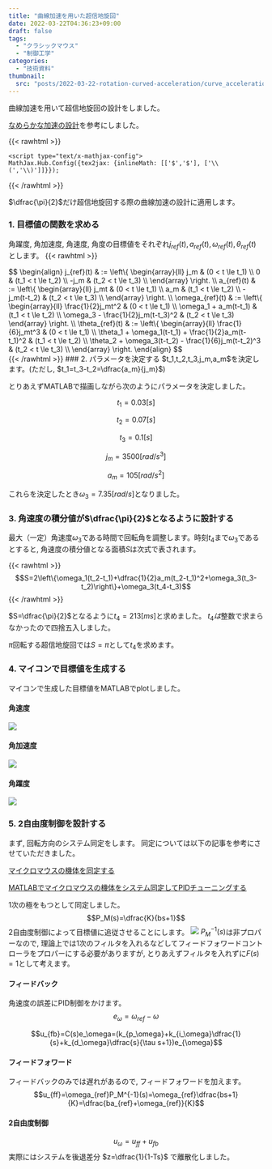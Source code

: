 ```yaml
---
title: "曲線加速を用いた超信地旋回"
date: 2022-03-22T04:36:23+09:00
draft: false
tags:
  - "クラシックマウス"
  - "制御工学"
categories:
  - "技術資料"
thumbnail:
  src: "posts/2022-03-22-rotation-curved-acceleration/curve_acceleration.jpg"
---
```


曲線加速を用いて超信地旋回の設計をしました。

<!--more-->

[なめらかな加速の設計](https://www.kerislab.jp/posts/2018-04-29-accel-designer1/)を参考にしました。

{{< rawhtml >}}
<script src="https://cdnjs.cloudflare.com/ajax/libs/mathjax/2.7.4/MathJax.js?config=TeX-AMS-MML_HTMLorMML"></script>
    <script type="text/x-mathjax-config">
    MathJax.Hub.Config({tex2jax: {inlineMath: [['$','$'], ['\\(','\\)']]}});
</script>
{{< /rawhtml >}}



$\dfrac{\pi}{2}$だけ超信地旋回する際の曲線加速の設計に適用します。

### 1. 目標値の関数を求める
角躍度, 角加速度, 角速度, 角度の目標値をそれぞれ$j_{ref}(t), a_{ref}(t), \omega_{ref}(t), \theta_{ref}(t)$ とします。
{{< rawhtml >}}
<div>
$$
\begin{align}
    j_{ref}(t)
     & :=
    \left\{ \begin{array}{ll}
        j_m  & (0 < t \le t_1)         \\
        0    & (t_1 < t \le t_2)         \\
        -j_m & (t_2 < t \le t_3)         \\
    \end{array} \right.
    \\
    a_{ref}(t)
     & :=
    \left\{ \begin{array}{ll}
        j_mt  & (0 < t \le t_1)         \\
        a_m         & (t_1 < t \le t_2)         \\
        -j_m(t-t_2) & (t_2 < t \le t_3)         \\
    \end{array} \right.
    \\
    \omega_{ref}(t)
     & :=
    \left\{ \begin{array}{ll}
        \frac{1}{2}j_mt^2 & (0 < t \le t_1)          \\
        \omega_1 + a_m(t-t_1)              & (t_1 < t \le t_2)          \\
        \omega_3 - \frac{1}{2}j_m(t-t_3)^2 & (t_2 < t \le t_3)  
    \end{array} \right.
    \\
    \theta_{ref}(t)
     & :=
    \left\{ \begin{array}{ll}
\frac{1}{6}j_mt^3 & (0 < t \le t_1)          \\
        \theta_1 + \omega_1(t-t_1) + \frac{1}{2}a_m(t-t_1)^2 & (t_1 < t \le t_2)          \\
        \theta_2 + \omega_3(t-t_2) - \frac{1}{6}j_m(t-t_2)^3 & (t_2 < t \le t_3)          \\
    \end{array} \right.
\end{align}
$$
</div>
{{< /rawhtml >}}
### 2. パラメータを決定する
$t_1,t_2,t_3,j_m,a_m$を決定します。(ただし, $t_1=t_3-t_2=\dfrac{a_m}{j_m}$)

とりあえずMATLABで描画しながら次のようにパラメータを決定しました。

$$t_1=0.03[s]$$

$$t_2=0.07[s]$$

$$t_3=0.1[s]$$

$$j_m=3500[rad/s^3]$$

$$a_m=105[rad/s^2]$$

これらを決定したとき$\omega_3=7.35[rad/s]$となりました。

### 3. 角速度の積分値が$\dfrac{\pi}{2}$となるように設計する
最大（一定）角速度$\omega_3$である時間で回転角を調整します。時刻$t_4$まで$\omega_3$であるとすると, 角速度の積分値となる面積$S$は次式で表されます。

{{< rawhtml >}}
$$S=2\left\{\omega_1(t_2-t_1)+\dfrac{1}{2}a_m(t_2-t_1)^2+\omega_3(t_3-t_2)\right\}+\omega_3(t_4-t_3)$$
{{< /rawhtml >}}

$S=\dfrac{\pi}{2}$となるように$t_4=213[ms]$と求めました。 $t_4は$整数で求まらなかったので四捨五入しました。

$\pi$回転する超信地旋回では$S=\pi$として$t_4$を求めます。

### 4. マイコンで目標値を生成する
マイコンで生成した目標値をMATLABでplotしました。
#### 角速度
![](https://i.imgur.com/fd5fMnz.jpg)
#### 角加速度
![](https://i.imgur.com/to0MSOB.jpg)
#### 角躍度
![](https://i.imgur.com/T4scQ6A.jpg)

### 5. 2自由度制御を設計する
まず, 回転方向のシステム同定をします。
同定については以下の記事を参考にさせていただきました。

[マイクロマウスの機体を同定する](http://idken.net/posts/2017-06-02-systemident/)

[MATLABでマイクロマウスの機体をシステム同定してPIDチューニングする](https://blog.oino.li/posts/matlabsystemidentification/)

1次の極をもつとして同定しました。
$$P_M(s)=\dfrac{K}{bs+1}$$
2自由度制御によって目標値に追従させることにします。
![](https://i.imgur.com/ooxfSI4.png)
$P_M^{-1}(s)$は非プロパーなので, 理論上では1次のフィルタを入れるなどしてフィードフォワードコントローラをプロパーにする必要がありますが, とりあえずフィルタを入れずに$F(s)=1$として考えます。
#### フィードバック
角速度の誤差にPID制御をかけます。
$$e_{\omega}=\omega_{ref}-\omega$$

$$u_{fb}=C(s)e_\omega=(k_{p_\omega}+k_{i_\omega}\dfrac{1}{s}+k_{d_\omega}\dfrac{s}{\tau s+1})e_{\omega}$$

#### フィードフォワード
フィードバックのみでは遅れがあるので, フィードフォワードを加えます。
$$u_{ff}=\omega_{ref}P_M^{-1}(s)=\omega_{ref}\dfrac{bs+1}{K}=\dfrac{ba_{ref}+\omega_{ref}}{K}$$

#### 2自由度制御
$$u_{\omega}=u_{ff}+u_{fb}$$
実際にはシステムを後退差分 $z=\dfrac{1}{1-Ts}$ で離散化しました。
<!--
### 6. 実機で実証する
-->
